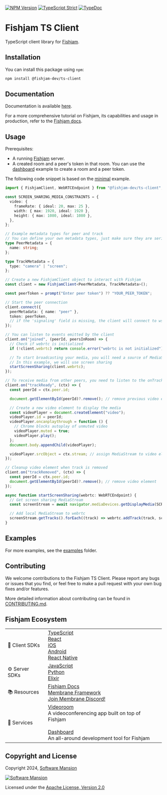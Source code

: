 [![NPM Version](https://img.shields.io/npm/v/@fishjam-dev/ts-client)](https://www.npmjs.com/package/@fishjam-dev/ts-client)
[![TypeScript Strict](https://badgen.net/badge/TS/Strict)](https://www.typescriptlang.org)
[![TypeDoc](https://img.shields.io/badge/TypeDoc-8A2BE2)](https://fishjam-dev.github.io/ts-client-sdk/)

# Fishjam TS Client

TypeScript client library for [Fishjam](https://github.com/fishjam-dev/fishjam).

## Installation

You can install this package using `npm`:

```bash
npm install @fishjam-dev/ts-client
```

## Documentation

Documentation is available [here](https://fishjam-dev.github.io/ts-client-sdk/).

For a more comprehensive tutorial on Fishjam, its capabilities and usage in production, refer to the
[Fishjam docs](https://fishjam-dev.github.io/fishjam-docs/).

## Usage

Prerequisites:

- A running [Fishjam](https://github.com/fishjam-dev/fishjam) server.
- A created room and a peer's token in that room.
  You can use the [dashboard](https://github.com/fishjam-dev/fishjam-dashboard) example to create a room and a peer token.

The following code snippet is based on the [minimal](./examples/minimal) example.

```ts
import { FishjamClient, WebRTCEndpoint } from "@fishjam-dev/ts-client";

const SCREEN_SHARING_MEDIA_CONSTRAINTS = {
  video: {
    frameRate: { ideal: 20, max: 25 },
    width: { max: 1920, ideal: 1920 },
    height: { max: 1080, ideal: 1080 },
  },
};

// Example metadata types for peer and track
// You can define your own metadata types, just make sure they are serializable
type PeerMetadata = {
  name: string;
};

type TrackMetadata = {
  type: "camera" | "screen";
};

// Create a new FishjamClient object to interact with Fishjam
const client = new FishjamClient<PeerMetadata, TrackMetadata>();

const peerToken = prompt("Enter peer token") ?? "YOUR_PEER_TOKEN";

// Start the peer connection
client.connect({
  peerMetadata: { name: "peer" },
  token: peerToken,
  // if the 'signaling' field is missing, the client will connect to ws://localhost:5002/socket/peer/websocket
});

// You can listen to events emitted by the client
client.on("joined", (peerId, peersInRoom) => {
  // Check if webrtc is initialized
  if (!client.webrtc) return console.error("webrtc is not initialized");

  // To start broadcasting your media, you will need a source of MediaStream like a camera, microphone, or screen
  // In this example, we will use screen sharing
  startScreenSharing(client.webrtc);
});

// To receive media from other peers, you need to listen to the onTrackReady event
client.on("trackReady", (ctx) => {
  const peerId = ctx.peer.id;

  document.getElementById(peerId)?.remove(); // remove previous video element if it exists

  // Create a new video element to display the media
  const videoPlayer = document.createElement("video");
  videoPlayer.id = peerId;
  videoPlayer.oncanplaythrough = function () {
    // Chrome blocks autoplay of unmuted video
    videoPlayer.muted = true;
    videoPlayer.play();
  };
  document.body.appendChild(videoPlayer);

  videoPlayer.srcObject = ctx.stream; // assign MediaStream to video element
});

// Cleanup video element when track is removed
client.on("trackRemoved", (ctx) => {
  const peerId = ctx.peer.id;
  document.getElementById(peerId)?.remove(); // remove video element
});

async function startScreenSharing(webrtc: WebRTCEndpoint) {
  // Get screen sharing MediaStream
  const screenStream = await navigator.mediaDevices.getDisplayMedia(SCREEN_SHARING_MEDIA_CONSTRAINTS);

  // Add local MediaStream to webrtc
  screenStream.getTracks().forEach((track) => webrtc.addTrack(track, screenStream, { type: "screen" }));
}
```

## Examples

For more examples, see the [examples](./examples) folder.

## Contributing

We welcome contributions to the Fishjam TS Client. Please report any bugs or issues that you find, or feel free to make a pull request with your own bug fixes and/or features.

More detailed information about contributing can be found in [CONTRIBUTING.md](./CONTRIBUTING.md).

## Fishjam Ecosystem

|                |                                                                                                                                                                                                                                                                                                                                       |
| -------------- | ------------------------------------------------------------------------------------------------------------------------------------------------------------------------------------------------------------------------------------------------------------------------------------------------------------------------------------- |
| 📱 Client SDKs | [TypeScript](https://github.com/fishjam-dev/ts-client-sdk/) <br/> [React](https://github.com/fishjam-dev/react-client-sdk) <br/> [iOS](https://github.com/fishjam-dev/ios-client-sdk) <br/> [Android](https://github.com/fishjam-dev/android-client-sdk) <br/> [React Native](https://github.com/fishjam-dev/react-native-client-sdk) |
| ⚙️ Server SDKs | [JavaScript](https://github.com/fishjam-dev/js-server-sdk) <br/> [Python](https://github.com/fishjam-dev/python-server-sdk) <br/> [Elixir](https://github.com/fishjam-dev/elixir_server_sdk)                                                                                                                                          |
| 📚 Resources   | [Fishjam Docs](https://fishjam-dev.github.io/fishjam-docs/) <br/> [Membrane Framework](https://membrane.stream/) <br/> [Join Membrane Discord!](https://discord.gg/nwnfVSY)                                                                                                                                                           |
| 🫙 Services    | [Videoroom](https://github.com/fishjam-dev/fishjam-videoroom) <br/> A videoconferencing app built on top of Fishjam <br/><br/> [Dashboard](https://github.com/fishjam-dev/fishjam-dashboard) <br/> An all-around development tool for Fishjam                                                                                         |

## Copyright and License

Copyright 2024, [Software Mansion](https://swmansion.com/?utm_source=git&utm_medium=readme&utm_campaign=fishjam)

[![Software Mansion](https://logo.swmansion.com/logo?color=white&variant=desktop&width=200&tag=membrane-github)](https://swmansion.com/?utm_source=git&utm_medium=readme&utm_campaign=fishjam)

Licensed under the [Apache License, Version 2.0](LICENSE)
